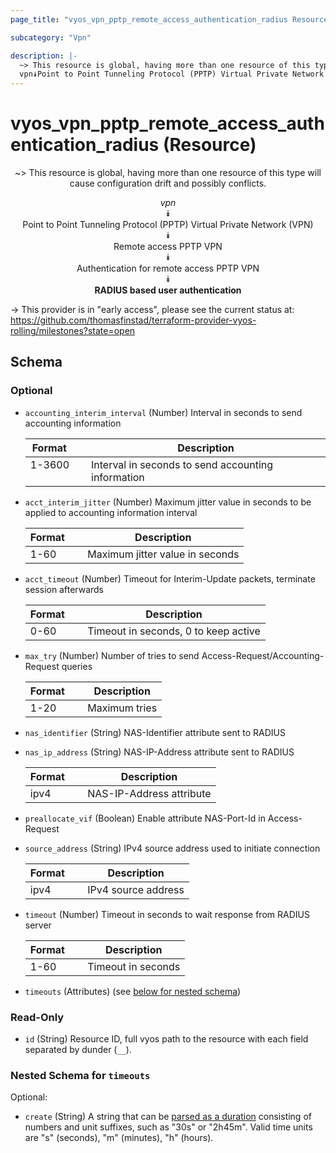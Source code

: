 ```yaml
---
page_title: "vyos_vpn_pptp_remote_access_authentication_radius Resource - vyos"

subcategory: "Vpn"

description: |- 
  ~> This resource is global, having more than one resource of this type will cause configuration drift and possibly conflicts.
  vpn⯯Point to Point Tunneling Protocol (PPTP) Virtual Private Network (VPN)⯯Remote access PPTP VPN⯯Authentication for remote access PPTP VPN⯯RADIUS based user authentication
---
```


# vyos_vpn_pptp_remote_access_authentication_radius (Resource)
<center>

~> This resource is global, having more than one resource of this type will cause configuration drift and possibly conflicts.

*vpn*  
⯯  
Point to Point Tunneling Protocol (PPTP) Virtual Private Network (VPN)  
⯯  
Remote access PPTP VPN  
⯯  
Authentication for remote access PPTP VPN  
⯯  
**RADIUS based user authentication**


</center>

-> This provider is in "early access", please see the current status at: https://github.com/thomasfinstad/terraform-provider-vyos-rolling/milestones?state=open

## Schema

### Optional

- `accounting_interim_interval` (Number) Interval in seconds to send accounting information

    |Format  &emsp;|Description                                         |
    |----------|------------------------------------------------------|
    |1-3600  &emsp;|Interval in seconds to send accounting information  |
- `acct_interim_jitter` (Number) Maximum jitter value in seconds to be applied to accounting information interval

    |Format  &emsp;|Description                      |
    |----------|-----------------------------------|
    |1-60    &emsp;|Maximum jitter value in seconds  |
- `acct_timeout` (Number) Timeout for Interim-Update packets, terminate session afterwards

    |Format  &emsp;|Description                           |
    |----------|----------------------------------------|
    |0-60    &emsp;|Timeout in seconds, 0 to keep active  |
- `max_try` (Number) Number of tries to send Access-Request/Accounting-Request queries

    |Format  &emsp;|Description    |
    |----------|-----------------|
    |1-20    &emsp;|Maximum tries  |
- `nas_identifier` (String) NAS-Identifier attribute sent to RADIUS
- `nas_ip_address` (String) NAS-IP-Address attribute sent to RADIUS

    |Format  &emsp;|Description               |
    |----------|----------------------------|
    |ipv4    &emsp;|NAS-IP-Address attribute  |
- `preallocate_vif` (Boolean) Enable attribute NAS-Port-Id in Access-Request
- `source_address` (String) IPv4 source address used to initiate connection

    |Format  &emsp;|Description          |
    |----------|-----------------------|
    |ipv4    &emsp;|IPv4 source address  |
- `timeout` (Number) Timeout in seconds to wait response from RADIUS server

    |Format  &emsp;|Description         |
    |----------|----------------------|
    |1-60    &emsp;|Timeout in seconds  |
- `timeouts` (Attributes) (see [below for nested schema](#nestedatt--timeouts))

### Read-Only

- `id` (String) Resource ID, full vyos path to the resource with each field separated by dunder (`__`).

<a id="nestedatt--timeouts"></a>
### Nested Schema for `timeouts`

Optional:

- `create` (String) A string that can be [parsed as a duration](https://pkg.go.dev/time#ParseDuration) consisting of numbers and unit suffixes, such as &#34;30s&#34; or &#34;2h45m&#34;. Valid time units are &#34;s&#34; (seconds), &#34;m&#34; (minutes), &#34;h&#34; (hours).  
